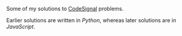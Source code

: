Some of my solutions to [CodeSignal](https://app.codesignal.com/) problems. 

Earlier solutions are written in *Python*, whereas later solutions are in *JavaScript*.

